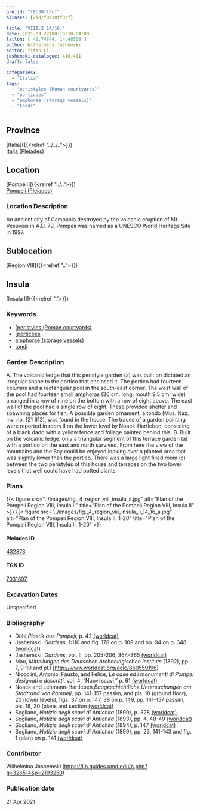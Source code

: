 ```yaml
---
gre_id: "f8b30ff3cf"
aliases: [/id/f8b30ff3cf]

title: "VIII.2.14/16."
date: 2021-03-22T00:10:10-04:00
latlon: [ 40.74844, 14.48508 ]
author: Wilhelmina Jashemski
editor: Yifan Li
jashemski-catalogue: 410,411
draft: false

categories:
  - "Italia"
tags:
  - "peristyles (Roman courtyards)"
  - "porticoes"
  - "amphorae (storage vessels)"
  - "tondi"
---
```


## Province
[Italia]({{<relref "../../..">}}) \
[Italia (Pleiades)](https://pleiades.stoa.org/places/1052)

## Location
[Pompeii]({{<relref "../..">}}) \
[Pompeii (Pleiades)](https://pleiades.stoa.org/places/433032)


### Location Description
An ancient city of Campania destroyed by the volcanic eruption of Mt. Vesuvius in A.D. 79, Pompeii was named as a UNESCO World Heritage Site in 1997.

## Sublocation
[Region VIII]({{<relref "..">}})

## Insula
[Insula II]({{<relref ".">}})

### Keywords
 - [[peristyles (Roman courtyards)](http://vocab.getty.edu/page/aat/300080971)
 - [[porticoes](http://vocab.getty.edu/page/aat/300004145)
 - [amphorae (storage vessels)](http://vocab.getty.edu/page/aat/300148696)
 - [tondi](http://vocab.getty.edu/page/aat/300033622)

### Garden Description
A. The volcanic ledge that this peristyle garden (a) was built on dictated an irregular shape to the portico that enclosed it. The portico had fourteen columns and a rectangular pool in the south-east corner. The west wall of the pool had fourteen small amphoras (30 cm. long; mouth 9.5 cm. wide) arranged in a row of nine on the bottom with a row of eight above. The east wall of the pool had a single row of eight. These provided shelter and spawning places for fish. A possible garden ornament, a tondo (Mus. Naz. inv. no. 121 612), was found in the house. The traces of a garden painting were reported in room II on the lower level by Noack-Hartleben, consisting of a black dado with a yellow fence and foliage painted behind this.
B. Built on the volcanic ledge, only a triangular segment of this terrace garden (a) with a portico on the east and north survived. From here the view of the mountains and the Bay could be enjoyed looking over a planted area that was slightly lower than the portico. There was a large light filled room (c) between the two peristyles of this house and terraces on the two lower levels that well could have had potted plants.

### Plans
{{< figure src="../images/fig._4_region_viii_insula_ii.jpg" alt="Plan of the Pompeii Region VIII, Insula II" title="Plan of the Pompeii Region VIII, Insula II" >}}
{{< figure src="../images/fig._4_region_viii_insula_ii_14_16_a.jpg" alt="Plan of the Pompeii Region VIII, Insula II, 1-20" title="Plan of the Pompeii Region VIII, Insula II, 1-20" >}}

#### Pleiades ID
[432873](https://pleiades.stoa.org/places/538911200)

#### TGN ID
[7031897](http://vocab.getty.edu/page/tgn/2053030)


###  Excavation Dates
Unspecified

### Bibliography
* Döhl,*Plastik aus Pompeji*, p. 42 [(worldcat)](http://www.worldcat.org/oclc/52662796)
* Jashemski, *Gardens*, 1:110 and fig. 178 on p. 109 and no. 94 on p. 348 [(worldcat)](http://www.worldcat.org/oclc/1047945215)
* Jashemski, *Gardens*, vol. II, pp. 205-206, 364-365 [(worldcat)](http://www.worldcat.org/oclc/1113367431)
* Mau, *Mitteilungen des Deutschen Archaologischen Instituts* (1892), pp. 7, 9-10 and pl.1 [http://www.worldcat.org/oclc/860559196)
* Niccolini, Antonio, Fausto, and Felice, *Le case ed i monumenti di Pompei designati e descritti*, vol. 4, “Nuovi scavi,” p. 61 [(worldcat)](http://www.worldcat.org/oclc/906755593)
* Noack and Lehmann-Hartleben,*Baugeschichtliche Untersuchungen am Stadtrand von Pompeji*, pp. 141-157 passim, and pls. 18 (ground floor), 20 (lower levels), figs. 37 on p. 147, 38 on p. 149, pp. 141-157 passim, pls. 18, 20 (plans and section [(worldcat)](http://www.worldcat.org/oclc/486835478)
* Sogliano, *Notizie degli scavi di Antichita* (1890), p. 328 [(worldcat)](http://www.worldcat.org/oclc/46875519)
* Sogliano, *Notizie degli scavi di Antichita* (1893), pp. 4, 48-49 [(worldcat)](http://www.worldcat.org/oclc/46875519)
* Sogliano, *Notizie degli scavi di Antichita* (1894), p. 147 [(worldcat)](http://www.worldcat.org/oclc/46875519)
* Sogliano, *Notizie degli scavi di Antichita* (1899), pp. 23, 141-143 and fig. 1 (plan) on p. 141 [(worldcat)](http://www.worldcat.org/oclc/46875519)



### Contributor
Wilhelmina Jashemski (https://lib.guides.umd.edu/c.php?g=326514&p=2193250)

### Publication date

21 Apr 2021
